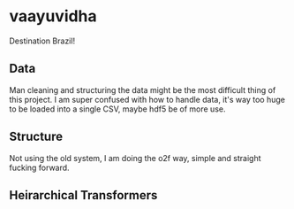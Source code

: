 # vaayuvidha
Destination Brazil!

## Data

Man cleaning and structuring the data might be the most difficult thing of this project. I am super confused with how to handle data, it's way too huge to be loaded into a single CSV, maybe hdf5 be of more use.



## Structure
Not using the old system, I am doing the o2f way, simple and straight fucking forward.

## Heirarchical Transformers

